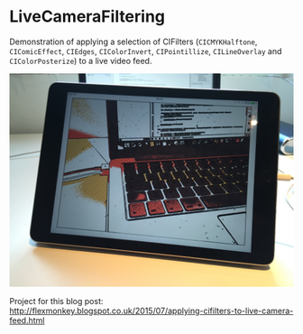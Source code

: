 # LiveCameraFiltering
Demonstration of applying a selection of CIFilters (`CICMYKHalftone`, `CIComicEffect`, `CIEdges`, `CIColorInvert`, `CIPointillize`, `CILineOverlay` and `CIColorPosterize`) to a live video feed. 

![Demo](/LiveCameraFiltering/IMG_3228.jpg)

Project for this blog post: http://flexmonkey.blogspot.co.uk/2015/07/applying-cifilters-to-live-camera-feed.html

